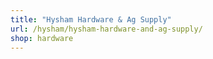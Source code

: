 ```yaml
---
title: "Hysham Hardware & Ag Supply"
url: /hysham/hysham-hardware-and-ag-supply/
shop: hardware
---
```

